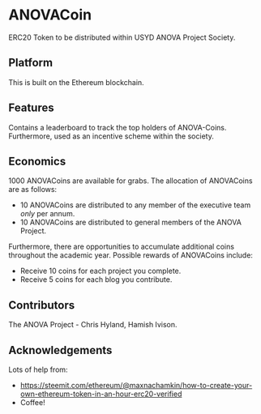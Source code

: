 # ANOVACoin
ERC20 Token to be distributed within USYD ANOVA Project Society.

## Platform
This is built on the Ethereum blockchain.

## Features
Contains a leaderboard to track the top holders of ANOVA-Coins. Furthermore, used as an incentive scheme within the society.

## Economics
1000 ANOVACoins are available for grabs. The allocation of ANOVACoins are as follows:
* 10 ANOVACoins are distributed to any member of the executive team _only_ per annum.  
* 10 ANOVACoins are distributed to general members of the ANOVA Project.

Furthermore, there are opportunities to accumulate additional coins throughout the academic year. Possible rewards of ANOVACoins include:
* Receive 10 coins for each project you complete.
* Receive 5 coins for each blog you contribute.

## Contributors
The ANOVA Project - Chris Hyland, Hamish Ivison.

## Acknowledgements
Lots of help from:
* https://steemit.com/ethereum/@maxnachamkin/how-to-create-your-own-ethereum-token-in-an-hour-erc20-verified
* Coffee!
